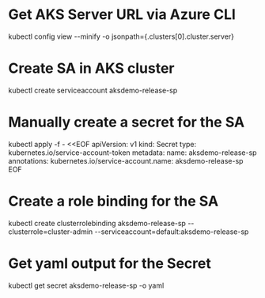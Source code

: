 # Get AKS Server URL via Azure CLI
kubectl config view --minify -o jsonpath={.clusters[0].cluster.server}

# Create SA in AKS cluster
kubectl create serviceaccount aksdemo-release-sp

# Manually create a secret for the SA
kubectl apply -f - <<EOF
apiVersion: v1
kind: Secret
type: kubernetes.io/service-account-token
metadata:
  name: aksdemo-release-sp
  annotations:
    kubernetes.io/service-account.name: aksdemo-release-sp
EOF

# Create a role binding for the SA
kubectl create clusterrolebinding aksdemo-release-sp --clusterrole=cluster-admin --serviceaccount=default:aksdemo-release-sp

# Get yaml output for the Secret
kubectl get secret aksdemo-release-sp -o yaml